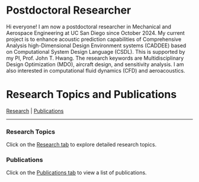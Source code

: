 # Postdoctoral Researcher

Hi everyone! I am now a postdoctoral researcher in Mechanical and Aerospace Engineering at UC San Diego since October 2024. My current project is to enhance acoustic prediction capabilities of Comprehensive Analysis high-Dimensional Design Environment systems (CADDEE) based on Computational System Design Language (CSDL). This is supported by my PI, Prof. John T. Hwang. The research keywords are Multidisciplinary Design Optimization (MDO), aircraft design, and sensitivity analysis. I am also interested in computational fluid dynamics (CFD) and aeroacoustics.

# Research Topics and Publications

[Research](./research/home) | [Publications](./publications)

---

### Research Topics
Click on the [Research tab](./research/home) to explore detailed research topics.

### Publications
Click on the [Publications tab](./publications) to view a list of publications.

